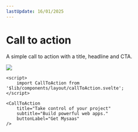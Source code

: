 ```yaml
---
lastUpdate: 16/01/2025
---
```


# Call to action

A simple call to action with a title, headline and CTA.

<img class="rounded-lg my-5" src="../callToAction.png" />

```svelte ln
<script>
    import CallToAction from '$lib/components/layout/callToAction.svelte';
</script>

<CallToAction 
    title="Take control of your project" 
    subtitle="Build powerful web apps." 
    buttonLabel="Get Mysaas" 
/>
```